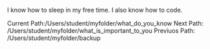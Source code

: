I know how to sleep in my free time. I also know how to code.




Current Path:/Users/student/myfolder/what_do_you_know
Next Path: /Users/student/myfolder/what_is_important_to_you
Previuos Path: /Users/student/myfolder/backup
         
 
